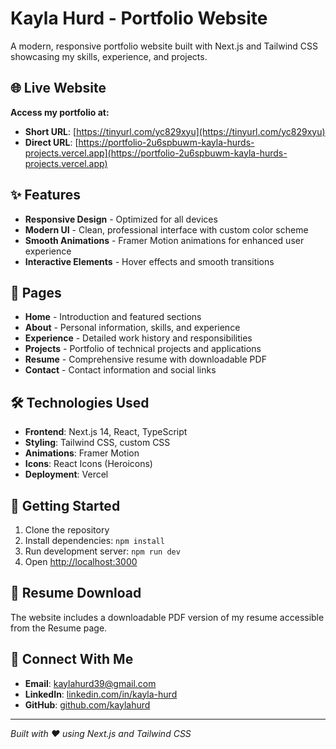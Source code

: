 # Kayla Hurd - Portfolio Website

A modern, responsive portfolio website built with Next.js and Tailwind CSS showcasing my skills, experience, and projects.

## 🌐 Live Website

**Access my portfolio at:**
- **Short URL**: [https://tinyurl.com/yc829xyu](https://tinyurl.com/yc829xyu)
- **Direct URL**: [https://portfolio-2u6spbuwm-kayla-hurds-projects.vercel.app](https://portfolio-2u6spbuwm-kayla-hurds-projects.vercel.app)

## ✨ Features

- **Responsive Design** - Optimized for all devices
- **Modern UI** - Clean, professional interface with custom color scheme
- **Smooth Animations** - Framer Motion animations for enhanced user experience
- **Interactive Elements** - Hover effects and smooth transitions

## 📱 Pages

- **Home** - Introduction and featured sections
- **About** - Personal information, skills, and experience
- **Experience** - Detailed work history and responsibilities
- **Projects** - Portfolio of technical projects and applications
- **Resume** - Comprehensive resume with downloadable PDF
- **Contact** - Contact information and social links

## 🛠️ Technologies Used

- **Frontend**: Next.js 14, React, TypeScript
- **Styling**: Tailwind CSS, custom CSS
- **Animations**: Framer Motion
- **Icons**: React Icons (Heroicons)
- **Deployment**: Vercel

## 🚀 Getting Started

1. Clone the repository
2. Install dependencies: `npm install`
3. Run development server: `npm run dev`
4. Open [http://localhost:3000](http://localhost:3000)

## 📄 Resume Download

The website includes a downloadable PDF version of my resume accessible from the Resume page.

## 🔗 Connect With Me

- **Email**: kaylahurd39@gmail.com
- **LinkedIn**: [linkedin.com/in/kayla-hurd](https://linkedin.com/in/kayla-hurd)
- **GitHub**: [github.com/kaylahurd](https://github.com/kaylahurd)

---

*Built with ❤️ using Next.js and Tailwind CSS*
